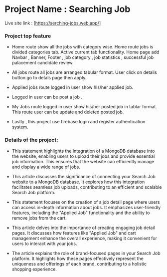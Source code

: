 # Project Name : Searching Job

Live site link : [https://serching-jobs.web.app/] 
               

### Project top feature

- Home route show all the jobs with category wise. Home route jobs is divided
  categories tab. Active current tab functionality. Home page add Navbar , Banner, Footer , job category , job statistics , successful job palacement
  candidate review.
- All jobs route all jobs are arranged tabular format. User click on details
  button go to detals page then apply.

- Applied jobs route logged in user show his/her applied job.

- Logged in user can be post a job .

- My Jobs route logged in user show his/her posted job in tablar format.
  This route user can be update and deleted posted job.

- Lastly , this project use firebase login and register authentication system. 

### Details of the project:

- This statement highlights the integration of a MongoDB database into the website, enabling users to upload their jobs and provide essential job information. This ensures that the website can efficiently manage and display a wide range of jobs.

- This article discusses the significance of connecting your Search Job website to a MongoDB database. It explores how this integration facilitates seamless job uploads, contributing to an efficient and scalable Search Job platform.

- This statement focuses on the creation of a job detail page where users can access in-depth information about jobs. It emphasizes user-friendly features, including the "Applied Job" functionality and the ability to remove jobs from the cart.

- This article delves into the importance of creating engaging job detail pages. It discusses how features like "Applied Job" and cart management enhance the overall  experience, making it convenient for users to interact with your jobs.


- The article explains the role of brand-focused pages in your Search Job platform. It highlights how these pages effectively represent the uniqueness and offerings of each brand, contributing to a holistic shopping experience.

 



